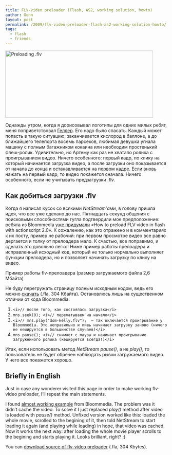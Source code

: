 ```yaml
---
title: FLV-video preloader (Flash, AS2, working solution, howto)
author: Genn
layout: post
permalink: /2009/flv-video-preloader-flash-as2-working-solution-howto/
tags:
  - flash
  - friends
---
```

<img src="http://mega.genn.org/=^_^=/uploads/2009/02/75percentsflv.jpg" width="460" height="209" alt="Preloading .flv" />

Однажды утром, когда я дорисовывал логотипы для одних милых ребят, меня поприветствовал [Геллер][1]. Его надо было спасать. Каждый может попасть в такую ситуацию: заканчивается кислород в баллоне, а до ближайшего телепорта восемь парсеков, любимая девушка угнала машину с полным багажником кокаина или необходим простенький флеш-ролик. Удивительно, но Артему как раз не хватало ролика с проигрыванием видео. Ничего особенного: первый кадр, по клику на который начинается загрузка видео, а после загрузки оно показывается от начала до конца и останавливается на первом кадре. Если вновь нажать на первый кадр, то видео покажется сначала. Ничего особенного, если не учитывать предзагрузки .flv.<!--more-->

## Как добиться загрузки .flv

Когда я написал кусок со всякими *NetStream&#8217;ами*, в голову пришла идея, что все уже сделано до нас. Пятнадцать секунд общения с поисковыми способностями гугла подтвердили мое предположение: ребята из Bloommedia [уже придумали][2] «How to preload FLV video in flash with actionscript 2.0». К сожалению, как это отражено и в комментариях к их посту, пример не рабочий: при первом просмотре видео все равно дергается и толку от прелоадера мало. К счастью, все поправимо, и сделать это довольно легко! Ниже пример работы прелоадера и исправленный исходный код, который не только нормально выполняет функции прелоадера, но и позволяет начинать загрузку по клику на видео.



<p class="imgdesc">
  Пример работы flv-прелоадера (размер загружаемого файла 2,6 Мбайта)
</p>

Не буду перегружать страницу полным исходным кодом, ведь его можно [скачать][3] (.fla, 304 Кбайта). Остановлюсь лишь на существенном отличии от кода Bloommedia.

<ol class="h4x0r">
  <li>
    <code>&lt;i>// после того, как состоялась загрузка&lt;/i></code>
  </li>
  <li>
    <code>mns.seek(0); &lt;i>// перематываем на начало&lt;/i></code>
  </li>
  <li>
    <code>&lt;i>// mns.play("dom-kelly.flv");  — так включается проигрывание у Bloommedia. Это неправильно и лишь начинает загрузку заново (ничего не кешируется в большинстве случаев)&lt;/i></code>
  </li>
  <li>
    <code>mns.pause(); &lt;i>// снимает с паузы и начинает проигрывание загруженного ролика (кешируется всегда!)&lt;/i></code>
  </li>
</ol>

Итак, если использовать метод *NetStream pause()*, а не *play()*, то пользователь не будет обречен наблюдать рывки загружаемого видео. У него все покажется хорошо.

## Briefly in English

Just in case any wonderer visited this page in order to make working flv-video preloader, I&#8217;ll repeat the main statements.

I found [almost working example][4] from Bloommedia. The problem was it didn&#8217;t cache the video. To solve it I just replaced *play()* method after video is loaded with *pause()* method. Unfixed version worked like this: loaded the whole movie, scrolled to the begining of it, then told NetStream to start loading it again (and playing while loading) in hope, that video was cached. Now it works the next way: after loading the whole movie player scrolls to the begining and starts playing it. Looks brilliant, right? ;)

You can [download source of flv-video preloader][3] (.fla, 304 Kbytes).

 [1]: http://ageller.ru/
 [2]: http://www.bloommedia.co.uk/blog/technical/preload-flv-video-in-flash-actionscript-20-2
 [3]: /=^_^=/uploads/2009/02/slumdog.fla
 [4]: http://www.bloommedia.co.uk/blog/technical/preload-flv-video-in-flash-actionscript-20-2/trackback